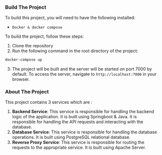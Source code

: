 ### Build The Project

To build this project, you will need to have the following installed:

* ```Docker & docker compose```

To build the project, follow these steps:

1. Clone the repository
2. Run the following command in the root directory of the project:

```bash
docker-compose up
```

3. The project will be built and the server will be started on port 7000 by default. To access the server, navigate
   to ```http://localhost:7000``` in your browser.

### About The Project

This project contains 3 services which are :

1. **Backend Service**: This service is responsible for handling the backend logic of the application. It is built using
   Springboot & Java. It is responsible for handling the API requests and interacting with the database.
2. **Database Service**: This service is responsible for handling the database operations. It is built using PostgreSQL relational database.
3. **Reverse Proxy Service**: This service is responsible for routing the requests to the appropriate service. It is built using Apache Server.
